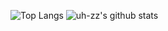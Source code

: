 <!--
**utzuro/utzuro** is a ✨ _special_ ✨ repository because its `README.md` (this file) appears on your GitHub profile.

Here are some ideas to get you started:

- 🔭 I’m currently working on ...
- 🌱 I’m currently learning ...
- 👯 I’m looking to collaborate on ...
- 🤔 I’m looking for help with ...
- 💬 Ask me about ...
- 📫 How to reach me: ...
- 😄 Pronouns: ...
- ⚡ Fun fact: ...
-->

![Top Langs](https://github-readme-stats.vercel.app/api/top-langs/?username=utzuro&theme=synthwave&hide=html,css,scss)
![uh-zz's github stats](https://github-readme-stats.vercel.app/api?username=utzuro&theme=synthwave&show_icons=true&count_private=true)
